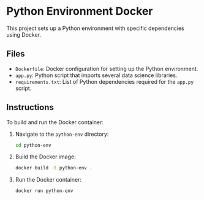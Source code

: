 # Python Environment Docker

This project sets up a Python environment with specific dependencies using Docker.

## Files

- `Dockerfile`: Docker configuration for setting up the Python environment.
- `app.py`: Python script that imports several data science libraries.
- `requirements.txt`: List of Python dependencies required for the `app.py` script.

## Instructions

To build and run the Docker container:

1. Navigate to the `python-env` directory:
    ```sh
    cd python-env
    ```

2. Build the Docker image:
    ```sh
    docker build -t python-env .
    ```

3. Run the Docker container:
    ```sh
    docker run python-env
    ```